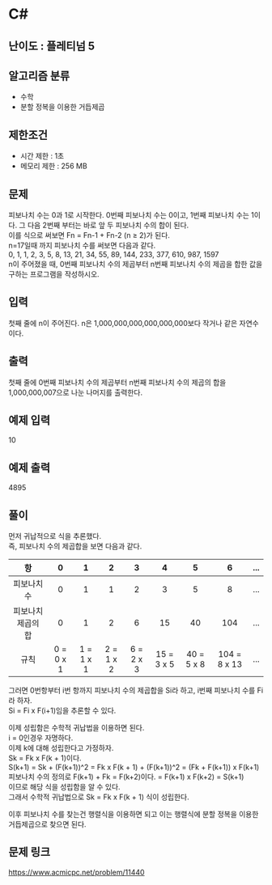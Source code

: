 # C#

## 난이도 : 플레티넘 5

## 알고리즘 분류
  - 수학
  - 분할 정복을 이용한 거듭제곱

## 제한조건
  - 시간 제한 : 1초
  - 메모리 제한 : 256 MB

## 문제
피보나치 수는 0과 1로 시작한다. 0번째 피보나치 수는 0이고, 1번째 피보나치 수는 1이다. 그 다음 2번째 부터는 바로 앞 두 피보나치 수의 합이 된다.<br/>
이를 식으로 써보면 Fn = Fn-1 + Fn-2 (n ≥ 2)가 된다.<br/>
n=17일때 까지 피보나치 수를 써보면 다음과 같다.<br/>
0, 1, 1, 2, 3, 5, 8, 13, 21, 34, 55, 89, 144, 233, 377, 610, 987, 1597<br/>
n이 주어졌을 때, 0번째 피보나치 수의 제곱부터 n번째 피보나치 수의 제곱을 합한 값을 구하는 프로그램을 작성하시오.<br/>


## 입력
첫째 줄에 n이 주어진다. n은 1,000,000,000,000,000,000보다 작거나 같은 자연수이다.<br/>


## 출력
첫째 줄에 0번째 피보나치 수의 제곱부터 n번째 피보나치 수의 제곱의 합을 1,000,000,007으로 나눈 나머지를 출력한다.<br/>


## 예제 입력
10<br/>


## 예제 출력
4895<br/>


## 풀이
먼저 귀납적으로 식을 추론했다.<br/>
즉, 피보나치 수의 제곱합을 보면 다음과 같다.<br/>

|항|0|1|2|3|4|5|6|...|
|:---:|:---:|:---:|:---:|:---:|:---:|:---:|:---:|:---:|
|피보나치 수|0|1|1|2|3|5|8|...|
|피보나치 제곱의 합|0|1|2|6|15|40|104|...|
|규칙|0 = 0 x 1|1 = 1 x 1|2 = 1 x 2|6 = 2 x 3|15 = 3 x 5|40 = 5 x 8|104 = 8 x 13|...|


그러면 0번항부터 i번 항까지 피보나치 수의 제곱합을 Si라 하고, i번째 피보나치 수를 Fi라 하자.<br/>
Si = Fi x F(i+1)임을 추론할 수 있다.<br/>


이제 성립함은 수학적 귀납법을 이용하면 된다.<br/>
i = 0인경우 자명하다.<br/>
이제 k에 대해 성립한다고 가정하자.<br/>
Sk = Fk x F(k + 1)이다.<br/>
S(k+1) = Sk + (F(k+1))^2 = Fk x F(k + 1) + (F(k+1))^2 = (Fk + F(k+1)) x F(k+1)<br/>
피보나치 수의 정의로 F(k+1) + Fk = F(k+2)이다.
= F(k+1) x F(k+2) = S(k+1)<br/>
이므로 해당 식을 성립함을 알 수 있다.<br/>
그래서 수학적 귀납법으로 Sk = Fk x F(k + 1) 식이 성립한다.<br/>


이후 피보나치 수를 찾는건 행렬식을 이용하면 되고 이는 행렬식에 분할 정복을 이용한 거듭제곱으로 찾으면 된다.<br/>


## 문제 링크
https://www.acmicpc.net/problem/11440